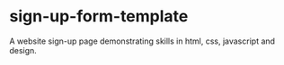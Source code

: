 # sign-up-form-template
A website sign-up page demonstrating skills in html, css, javascript and design.
